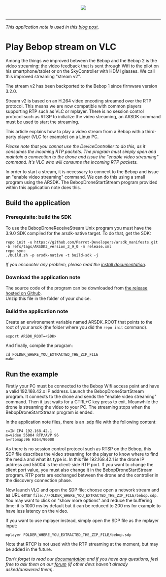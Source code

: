 <div style="text-align:center">
<img src="http://forum.developer.parrot.com/uploads/default/2/653a955c843b380a.png" />
<br/><br/>
<hr>
</div>

*This application note is used in this [blog post](http://developer.parrot.com/blog/2016/play-bebop-stream-on-vlc/).*

# Play Bebop stream on VLC

Among the things we improved between the Bebop and the Bebop 2 is the video streaming: the video feedback that is sent through Wifi to the pilot on his smartphone/tablet or on the SkyController with HDMI glasses. We call this improved streaming "stream v2".

The stream v2 has been backported to the Bebop 1 since firmware version 3.2.0.

Stream v2 is based on an H.264 video encoding streamed over the RTP protocol. This means we are now compatible with common players supporting RTP such as VLC or mplayer. There is no session control protocol such as RTSP to initialize the video streaming, an ARSDK command must be used to start the streaming.

This article explains how to play a video stream from a Bebop with a third-party player (VLC for example) on a Linux PC.

*Please note that you cannot use the DeviceController to do this, as it consumes the incoming RTP packets. The program must simply open and maintain a connection to the drone and issue the "enable video streaming" command. It's VLC who will consume the incoming RTP packets.*

In order to start a stream, it is necessary to connect to the Bebop and issue an "enable video streaming" command. We can do this using a small program using the ARSDK. The BebopDroneStartStream program provided within this application note does this.<br/>

## Build the application

### Prerequisite: build the SDK

To use the BebopDroneReceiveStream Unix program you must have the 3.9.0 SDK compiled for the arsdk-native target. To do that, get the SDK:

```
repo init -u https://github.com/Parrot-Developers/arsdk_manifests.git -b refs/tags/ARSDK3_version_3_9_0 -m release.xml
repo sync
./build.sh -p arsdk-native -t build-sdk -j
```
*If you encounter any problem, please read the [install documentation](http://developer.parrot.com/docs/bebop/#download-all-sources).*

### Download the application note

The source code of the program can be downloaded from [the release hosted on Github](https://github.com/Parrot-Developers/application_notes/releases/download/blog_post_vlc/BebopStreamVLC.zip).<br/>
Unzip this file in the folder of your choice.<br/>

### Build the application note

Create an environement variable named ARSDK_ROOT that points to the root of your arsdk (the folder where you did the `repo init` command).

```
export ARSDK_ROOT=<SDK>
```

And finally, compile the program:

```
cd FOLDER_WHERE_YOU_EXTRACTED_THE_ZIP_FILE
make
```

## Run the example

Firstly your PC must be connected to the Bebop Wifi access point and have a valid 192.168.42.x IP address. Launch the BebopDroneStartStream program. It connects to the drone and sends the "enable video streaming" command. Then it just waits for a CTRL+C key press to exit. Meanwhile the drone is streaming the video to your PC. The streaming stops when the BebopDroneStartStream program is ended.

In the application note files, there is an .sdp file with the following content:

```
c=IN IP4 192.168.42.1
m=video 55004 RTP/AVP 96 
a=rtpmap:96 H264/90000
```

As there is no session control protocol such as RTSP on the Bebop, this SDP file describes the video streaming for the player to know where to find the media and what its type is. In this file 192.168.42.1 is the drone IP address and 55004 is the client-side RTP port. If you want to change the client port value, you must also change it in the BebopDroneStartStream program. RTP ports are exchanged between the drone and the controller in the discovery connection phase.

Now launch VLC and open the SDP file: choose open a network stream and as URL enter `file://FOLDER_WHERE_YOU_EXTRACTED_THE_ZIP_FILE/bebop.sdp`. You may want to click on "show more options" and reduce the buffering time: it is 1000 ms by default but it can be reduced to 200 ms for example to have less latency on the video.

If you want to use mplayer instead, simply open the SDP file as the mplayer input:

```
mplayer FOLDER_WHERE_YOU_EXTRACTED_THE_ZIP_FILE/bebop.sdp
```

Note that RTCP is not used with the RTP streaming at the moment, but may be added in the future.

*Don't forget to read our [documentation](http://developer.parrot.com/docs/bebop/) and if you have any questions, feel free to ask them on our [forum](http://forum.developer.parrot.com/) (if other devs haven't already asked/answered them).*